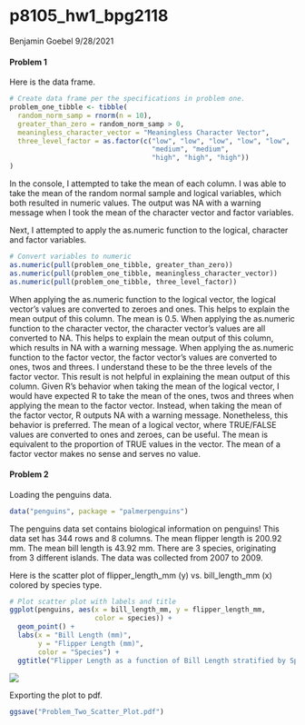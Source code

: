 p8105\_hw1\_bpg2118
================
Benjamin Goebel
9/28/2021

#### **Problem 1**

Here is the data frame.

``` r
# Create data frame per the specifications in problem one.
problem_one_tibble <- tibble(
  random_norm_samp = rnorm(n = 10),
  greater_than_zero = random_norm_samp > 0,
  meaningless_character_vector = "Meaningless Character Vector",
  three_level_factor = as.factor(c("low", "low", "low", "low", "low",
                                   "medium", "medium",
                                   "high", "high", "high"))
)
```

In the console, I attempted to take the mean of each column. I was able
to take the mean of the random normal sample and logical variables,
which both resulted in numeric values. The output was NA with a warning
message when I took the mean of the character vector and factor
variables.

Next, I attempted to apply the as.numeric function to the logical,
character and factor variables.

``` r
# Convert variables to numeric
as.numeric(pull(problem_one_tibble, greater_than_zero))
as.numeric(pull(problem_one_tibble, meaningless_character_vector))
as.numeric(pull(problem_one_tibble, three_level_factor))
```

When applying the as.numeric function to the logical vector, the logical
vector’s values are converted to zeroes and ones. This helps to explain
the mean output of this column. The mean is 0.5. When applying the
as.numeric function to the character vector, the character vector’s
values are all converted to NA. This helps to explain the mean output of
this column, which results in NA with a warning message. When applying
the as.numeric function to the factor vector, the factor vector’s values
are converted to ones, twos and threes. I understand these to be the
three levels of the factor vector. This result is not helpful in
explaining the mean output of this column. Given R’s behavior when
taking the mean of the logical vector, I would have expected R to take
the mean of the ones, twos and threes when applying the mean to the
factor vector. Instead, when taking the mean of the factor vector, R
outputs NA with a warning message. Nonetheless, this behavior is
preferred. The mean of a logical vector, where TRUE/FALSE values are
converted to ones and zeroes, can be useful. The mean is equivalent to
the proportion of TRUE values in the vector. The mean of a factor vector
makes no sense and serves no value.

#### **Problem 2**

Loading the penguins data.

``` r
data("penguins", package = "palmerpenguins")
```

The penguins data set contains biological information on penguins! This
data set has 344 rows and 8 columns. The mean flipper length is 200.92
mm. The mean bill length is 43.92 mm. There are 3 species, originating
from 3 different islands. The data was collected from 2007 to 2009.

Here is the scatter plot of flipper\_length\_mm (y) vs. bill\_length\_mm
(x) colored by species type.

``` r
# Plot scatter plot with labels and title
ggplot(penguins, aes(x = bill_length_mm, y = flipper_length_mm, 
                     color = species)) +
  geom_point() +
  labs(x = "Bill Length (mm)",
       y = "Flipper Length (mm)",
       color = "Species") +
  ggtitle("Flipper Length as a function of Bill Length stratified by Species")
```

![](p8105_hw1_bpg2118_files/figure-gfm/unnamed-chunk-5-1.png)<!-- -->

Exporting the plot to pdf.

``` r
ggsave("Problem_Two_Scatter_Plot.pdf")
```
